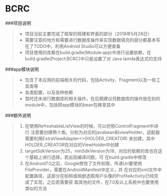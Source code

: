 # BCRC

###项目说明
>- 项目当前主要完成了框架的搭建和界面的部分（2018年5月26日）
>- 需要注意的地方和需要进行数据库操作来实现数据填充的部分都基本写在了TODO中，利用Android Studio可以方便查看
>- 项目使用的库都在build.gradle(Module:app)中进行设置依赖，在build.gradle(Project:BCRC)中只是设置了对
> Java lamda表达式的支持



###app模块说明
>- 包含了本应用的前端相关的代码，包括Activity、Fragment以及一些工具类等
>- 各类配置，以及各种依赖
>- 暂时还未进行数据库的相关操作，在后期建议将数据库的操作放在别的module中，包括把app模块的bean包移至其中

###额外说明
> 1. 在使用RefreshableListView的时候，可以仿照ControlFragment中进行 
> 注意要创建两个类。分别为对应的javabean和viewHolder，适配器需要利用ExtraViewAdapter<>(HOLDER_CREATOR)
> 来创建，其中HOLDER_CREATOR在对应的ViewHolder中创建
> 2. targetSdkVersion为25，minSdkVersion为18，对应的依赖的库也在这个基础上进行选择，若出现编译问题，可
> 在build.gradle中修改
> 3. 在Android7.0之后，Google修改了文件权限，传递Uri要使用FileProvider，需要在AndroidManifest中定义，并
> 在对应的xml文件中配置路径，这部分在拍照或相册选取用户头像的ProfileActivity已经完成了实现，之后若需要获
> 取其他的文件，在7.0及以上系统中也要使用类似的方法
